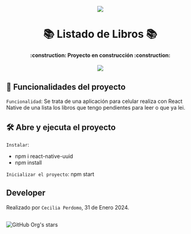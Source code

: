<p align=center>
    <img 
        src="https://cdn-icons-png.flaticon.com/512/5833/5833290.png"
        width: "25%"
    >
</p>

<h1 align="center"> 📚 Listado de Libros 📚 </h1>

<h4 align="center">
    :construction: Proyecto en construcción :construction:
</h4>

<p align="center">
   <img src="https://img.shields.io/badge/STATUS-EN%20DESAROLLO-green">
</p>

## :hammer: Funcionalidades del proyecto

`Funcionalidad`: Se trata de una aplicación para celular realiza con React Native de una lista los libros que tengo pendientes para leer o que ya lei.


## 🛠️ Abre y ejecuta el proyecto
`Instalar`:     
- npm i react-native-uuid
- npm install 

`Inicializar el proyecto`:  npm start 

## Developer
Realizado por `Cecilia Perdomo`, 31 de Enero 2024. 

##
![GitHub Org's stars](https://img.shields.io/github/stars/camilafernanda?style=social)